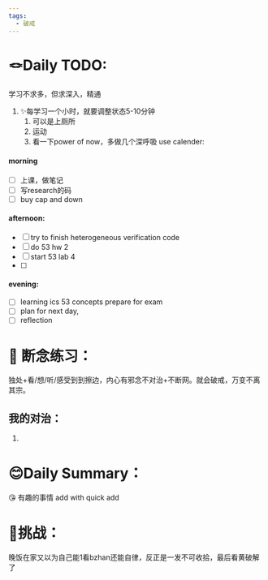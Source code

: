 ```yaml
---
tags:
  - 破戒
---
```


# 🪢Daily TODO: 
学习不求多，但求深入，精通
1. ✨每学习一个小时，就要调整状态5-10分钟
    1. 可以是上厕所
    2. 运动
    3. 看一下power of now，多做几个深呼吸
use calender:
#### morning
- [ ] 上课，做笔记
- [ ] 写research的码
- [ ] buy cap and down
#### afternoon: 
- [ ] try to finish heterogeneous verification code 
- [ ] do 53 hw 2 
- [ ] start 53 lab 4
- [ ] 
#### evening: 
- [ ] learning ics 53 concepts prepare for exam 
- [ ] plan for next day, 
- [ ] reflection 
# 💪 断念练习： 
独处+看/想/听/感受到到擦边，内心有邪念不对治+不断网。就会破戒，万变不离其宗。
## 我的对治：
1. 
# 😊Daily Summary：

😘 有趣的事情 add with quick add

# 🤩挑战：
晚饭在家又以为自己能1看bzhan还能自律，反正是一发不可收拾，最后看黄破解了